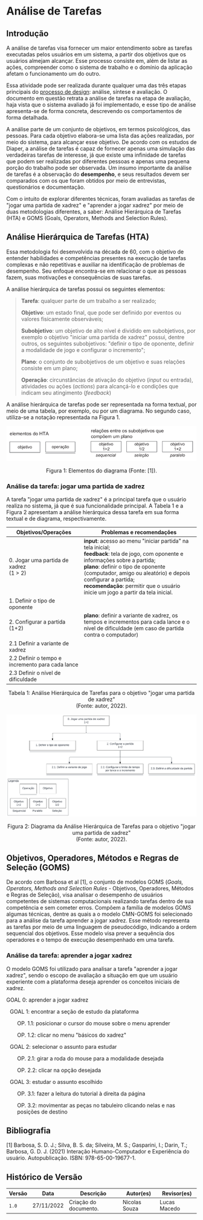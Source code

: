 # Análise de Tarefas

## Introdução

A análise de tarefas visa fornecer um maior entendimento sobre as tarefas executadas pelos usuários em um sistema, a partir dos objetivos que os usuários almejam alcançar. Esse processo consiste em, além de listar as ações, compreender como o sistema de trabalho e o domínio da aplicação afetam o funcionamento um do outro.

Essa atividade pode ser realizada durante qualquer uma das três etapas principais do [processo de design](./../planejamento/processo_de_design.md): análise, síntese e avaliação. O documento em questão retrata a análise de tarefas na etapa de avaliação, haja vista que o sistema avaliado já foi implementado, e esse tipo de análise apresenta-se de forma concreta, descrevendo os comportamentos de forma detalhada.

A análise parte de um conjunto de objetivos, em termos psicológicos, das pessoas. Para cada objetivo elabora-se uma lista das ações realizadas, por meio do sistema, para alcançar esse objetivo. De acordo com os estudos de Diaper, a análise de tarefas é capaz de fornecer apenas uma simulação das verdadeiras tarefas de interesse, já que existe uma infinidade de tarefas que podem ser realizadas por diferentes pessoas e apenas uma pequena porção do trabalho pode ser observada. Um insumo importante da análise de tarefas é a observação do **desempenho**, e seus resultados devem ser comparados com os que foram obtidos por meio de entrevistas, questionários e documentação.

Com o intuito de explorar diferentes técnicas, foram avaliadas as tarefas de "jogar uma partida de xadrez" e "aprender a jogar xadrez" por meio de duas metodologias diferentes, a saber: Análise Hierárquica de Tarefas (HTA) e GOMS (Goals, Operators, Methods and Selection Rules).

## Análise Hierárquica de Tarefas (HTA)

Essa metodologia foi desenvolvida na década de 60, com o objetivo de entender habilidades e competências presentes na execução de tarefas complexas e não repetitivas e auxiliar na identificação de problemas de desempenho. Seu enfoque encontra-se em relacionar o que as pessoas fazem, suas motivações e consequências de suas tarefas.

A análise hierárquica de tarefas possui os seguintes elementos:

> **Tarefa**: qualquer parte de um trabalho a ser realizado;
>
> **Objetivo**: um estado final, que pode ser definido por eventos ou valores fisicamente observáveis;
>
> **Subobjetivo**: um objetivo de alto nível é dividido em subobjetivos, por exemplo o objetivo "iniciar uma partida de xadrez" possui, dentre outros, os seguintes subobjetivos: "definir o tipo de oponente, definir a modalidade de jogo e configurar o incremento";
>
> **Plano**: o conjunto de subobjetivos de um objetivo e suas relações consiste em um plano;
>
> **Operação**: circunstâncias de ativação do objetivo (_input_ ou entrada), atividades ou ações (_actions_) para alcançá-lo e condições que indicam seu atingimento (_feedback_)
>

A análise hierárquica de tarefas pode ser representada na forma textual, por meio de uma tabela, por exemplo, ou por um diagrama. No segundo caso, utiliza-se a notação representada na Figura 1.

![Elementos do diagrama](imgs/hta-1.png)

<div style="text-align: center">
<p> Figura 1: Elementos do diagrama (Fonte: [1]).</p>
</div>

### Análise da tarefa: jogar uma partida de xadrez

A tarefa "jogar uma partida de xadrez" é a principal tarefa que o usuário realiza no sistema, já que é sua funcionalidade principal. A Tabela 1 e a Figura 2 apresentam a análise hierárquica dessa tarefa em sua forma textual e de diagrama, respectivamente.

| Objetivos/Operações | Problemas e recomendações |
| - | - |
| 0. Jogar uma partida de xadrez <br/>(1 > 2) | **input**: acesso ao menu "iniciar partida" na tela inicial; <br/> **feedback**: tela de jogo, com oponente e informações sobre a partida; <br/> **plano**: definir o tipo de oponente (computador, amigo ou aleatório) e depois configurar a partida; <br/> **recomendação**: permitir que o usuário inicie um jogo a partir da tela inicial. |
| 1. Definir o tipo de oponente | |
| 2. Configurar a partida (1+2)  | **plano**: definir a variante de xadrez, os tempos e incrementos para cada lance e o nível de dificuldade (em caso de partida contra o computador) | |
| 2.1 Definir a variante de xadrez  | |
| 2.2 Definir o tempo e incremento para cada lance | |
| 2.3 Definir o nível de dificuldade   |  |
<div style="text-align: center">
<p> Tabela 1: Análise Hierárquica de Tarefas para o objetivo "jogar uma partida de xadrez" <br/>(Fonte: autor, 2022).</p>
</div>

![Diagrama da Análise Hierárquica de Tarefas para o objetivo "jogar uma partida de xadrez"](imgs/hta-jogar-partida.png)

<div style="text-align: center">
<p> Figura 2: Diagrama da Análise Hierárquica de Tarefas para o objetivo "jogar uma partida de xadrez" <br/> (Fonte: autor, 2022).</p>
</div>

## Objetivos, Operadores, Métodos e Regras de Seleção (GOMS)

De acordo com Barbosa et al [1], o conjunto de modelos GOMS (_Goals, Operators, Methods and Selection Rules_ - Objetivos, Operadores, Métodos e Regras de Seleção), visa analisar o desempenho de usuários competentes de sistemas computacionais realizando tarefas dentro de sua competência e sem cometer erros. Compõem a família de modelos GOMS algumas técnicas, dentre as quais a o modelo CMN-GOMS foi selecionado para a análise da tarefa aprender a jogar xadrez. Esse método representa as tarefas por meio de uma linguagem de pseudocódigo, indicando a ordem sequencial dos objetivos. Esse modelo visa prever a sequência dos operadores e o tempo de execução desempenhado em uma tarefa.

### Análise da tarefa: aprender a jogar xadrez

O modelo GOMS foi utilizado para analisar a tarefa "aprender a jogar xadrez", sendo o escopo de avaliação a situação em que um usuário experiente com a plataforma deseja aprender os conceitos iniciais de xadrez.

GOAL 0: aprender a jogar xadrez
<p style="padding-left: 1vw">GOAL 1: encontrar a seção de estudo da plataforma</p>
<p style="padding-left: 3vw">OP. 1.1: posicionar o cursor do mouse sobre o menu aprender</p>
<p style="padding-left: 3vw">OP. 1.2: clicar no menu "básicos do xadrez" </p>
<p style="padding-left: 1vw">GOAL 2: selecionar o assunto para estudar </p>
<p style="padding-left: 3vw">OP. 2.1: girar a roda do mouse para a modalidade desejada </p>
<p style="padding-left: 3vw">OP. 2.2: clicar na opção desejada </p>
<p style="padding-left: 1vw">GOAL 3: estudar o assunto escolhido </p>
<p style="padding-left: 3vw">OP. 3.1: fazer a leitura do tutorial à direita da página </p>
<p style="padding-left: 3vw">OP. 3.2: movimentar as peças no tabuleiro clicando nelas e nas posições de destino </p>

## Bibliografia

[1] Barbosa, S. D. J.; Silva, B. S. da; Silveira, M. S.; Gasparini, I.; Darin, T.; Barbosa, G. D. J. (2021) Interação Humano-Computador e Experiência do usuário. Autopublicação. ISBN: 978-65-00-19677-1.

## Histórico de Versão

| Versão | Data       | Descrição                          | Autor(es)     |  Revisor(es)  |
| ------ | ---------- | ---------------------------------- | ------------- | ------------- |
| `1.0`  | 27/11/2022 | Criação do documento.              | Nicolas Souza |  Lucas Macedo |

